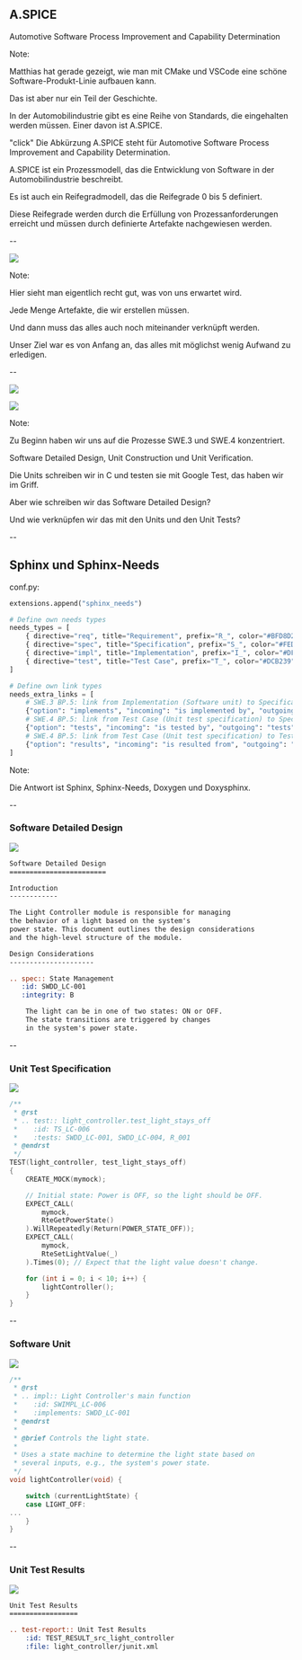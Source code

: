 <!-- .slide: data-transition="none-out" -->

## A.SPICE

Automotive Software Process Improvement and Capability Determination <!-- .element: class="fragment" -->

Note:

Matthias hat gerade gezeigt, wie man mit CMake und VSCode eine schöne Software-Produkt-Linie aufbauen kann.

Das ist aber nur ein Teil der Geschichte.

In der Automobilindustrie gibt es eine Reihe von Standards, die eingehalten werden müssen. Einer davon ist A.SPICE.

"click"
Die Abkürzung A.SPICE steht für Automotive Software Process Improvement and Capability Determination.

A.SPICE ist ein Prozessmodell, das die Entwicklung von Software in der Automobilindustrie beschreibt.

Es ist auch ein Reifegradmodell, das die Reifegrade 0 bis 5 definiert.

Diese Reifegrade werden durch die Erfüllung von Prozessanforderungen erreicht und müssen durch definierte Artefakte nachgewiesen werden.

--

<!-- .slide: data-transition="slide-in fade-out" -->

![](images/aspice_traceability.png)

Note:

Hier sieht man eigentlich recht gut, was von uns erwartet wird.

Jede Menge Artefakte, die wir erstellen müssen.

Und dann muss das alles auch noch miteinander verknüpft werden.

Unser Ziel war es von Anfang an, das alles mit möglichst wenig Aufwand zu erledigen.

--

<!-- .slide: data-transition="fade" -->

![](images/aspice_traceability_swe34.png)

![](images/lc_dir_tree.png)<!-- .element: class="fragment" data-fragment-index="2" -->

Note:

Zu Beginn haben wir uns auf die Prozesse SWE.3 und SWE.4 konzentriert.

Software Detailed Design, Unit Construction und Unit Verification.

Die Units schreiben wir in C und testen sie mit Google Test, das haben wir im Griff.

Aber wie schreiben wir das Software Detailed Design?

Und wie verknüpfen wir das mit den Units und den Unit Tests?

--

## Sphinx und Sphinx-Needs

conf.py:<!-- .element: class="fragment" data-fragment-index="2" -->
```python [152: 1|3-9|11-19]
extensions.append("sphinx_needs")

# Define own needs types
needs_types = [
    { directive="req", title="Requirement", prefix="R_", color="#BFD8D2", style="node" },
    { directive="spec", title="Specification", prefix="S_", color="#FEDCD2", style="node" },
    { directive="impl", title="Implementation", prefix="I_", color="#DF744A", style="node" },
    { directive="test", title="Test Case", prefix="T_", color="#DCB239", style="node" },
]

# Define own link types
needs_extra_links = [
    # SWE.3 BP.5: link from Implementation (Software unit) to Specification (Software detailed design)
    {"option": "implements", "incoming": "is implemented by", "outgoing": "implements"},
    # SWE.4 BP.5: link from Test Case (Unit test specification) to Specification (Software detailed design)
    {"option": "tests", "incoming": "is tested by", "outgoing": "tests"},
    # SWE.4 BP.5: link from Test Case (Unit test specification) to Test Result (Unit test result)
    {"option": "results", "incoming": "is resulted from", "outgoing": "results"},
]
```
<!-- .element: class="fragment" data-fragment-index="2" style="font-size:10pt" -->

Note:

Die Antwort ist Sphinx, Sphinx-Needs, Doxygen und Doxysphinx.

--

### Software Detailed Design

![](images/lc_swdd.png) <!-- .element: class="fragment" data-fragment-index="2" style="float: right; width: 40%" -->

```rst [1: 15-21]
Software Detailed Design
========================

Introduction
------------

The Light Controller module is responsible for managing
the behavior of a light based on the system's
power state. This document outlines the design considerations
and the high-level structure of the module.

Design Considerations
---------------------

.. spec:: State Management
   :id: SWDD_LC-001
   :integrity: B

    The light can be in one of two states: ON or OFF.
    The state transitions are triggered by changes
    in the system's power state.


```
<!-- .element: class="fragment" data-fragment-index="1" style="float: left; font-size:10pt; width: 55%" -->

--

### Unit Test Specification

![](images/lc_uts.png) <!-- .element: class="fragment" data-fragment-index="2" style="float: right; width: 40%" -->

```C++ [50: ]
/**
 * @rst
 * .. test:: light_controller.test_light_stays_off
 *    :id: TS_LC-006
 *    :tests: SWDD_LC-001, SWDD_LC-004, R_001
 * @endrst
 */
TEST(light_controller, test_light_stays_off)
{
    CREATE_MOCK(mymock);

    // Initial state: Power is OFF, so the light should be OFF.
    EXPECT_CALL(
        mymock,
        RteGetPowerState()
    ).WillRepeatedly(Return(POWER_STATE_OFF));
    EXPECT_CALL(
        mymock,
        RteSetLightValue(_)
    ).Times(0); // Expect that the light value doesn't change.

    for (int i = 0; i < 10; i++) {
        lightController();
    }
}
```
<!-- .element: class="fragment" data-fragment-index="1" style="float: left; font-size:10pt; width: 55%" -->

--

### Software Unit

![](images/lc_swu.png) <!-- .element: class="fragment" data-fragment-index="2" style="float: right; width: 40%" -->

```C [106: ]
/**
 * @rst
 * .. impl:: Light Controller's main function
 *    :id: SWIMPL_LC-006
 *    :implements: SWDD_LC-001
 * @endrst
 * 
 * @brief Controls the light state.
 *
 * Uses a state machine to determine the light state based on
 * several inputs, e.g., the system's power state.
 */
void lightController(void) {

    switch (currentLightState) {
    case LIGHT_OFF:
...
    }
}
```
<!-- .element: class="fragment" data-fragment-index="1" style="float: left; font-size:10pt; width: 55%" -->

--

### Unit Test Results

![](images/lc_utr.png) <!-- .element: class="fragment" data-fragment-index="2" style="float: right; width: 50%" -->

```rst [1: ]
Unit Test Results
=================

.. test-report:: Unit Test Results
    :id: TEST_RESULT_src_light_controller
    :file: light_controller/junit.xml
```
<!-- .element: class="fragment" data-fragment-index="1" style="float: left; font-size:10pt; width: 45%" -->